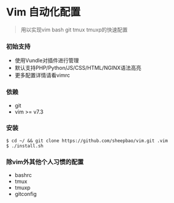 Vim 自动化配置
===
> 用以实现vim bash git tmux tmuxp的快速配置

### 初始支持

* 使用Vundle对插件进行管理
* 默认支持PHP/Python/JS/CSS/HTML/NGINX语法高亮
* 更多配置详情请看vimrc

### 依赖

* git
* vim >= v7.3

### 安装
    $ cd ~/ && git clone https://github.com/sheepbao/vim.git .vim
    $ ./install.sh
    
### 除vim外其他个人习惯的配置

* bashrc
* tmux
* tmuxp
* gitconfig


